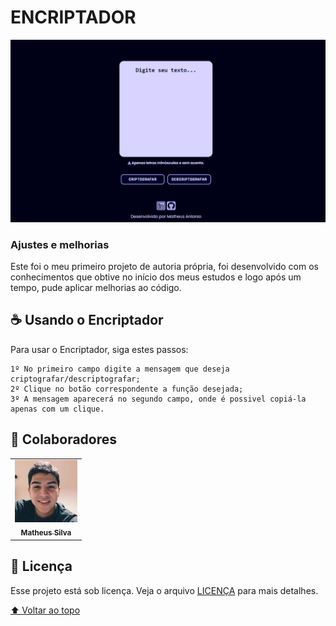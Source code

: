 
# ENCRIPTADOR

<img src="./assets/encriptador.png" alt="imagem do encriptador">

### Ajustes e melhorias

Este foi o meu primeiro projeto de autoria própria, foi desenvolvido com os conhecimentos que obtive no início dos meus estudos e logo após um tempo, pude aplicar melhorias ao código.

## ☕ Usando  o Encriptador

Para usar o Encriptador, siga estes passos:

```
1º No primeiro campo digite a mensagem que deseja criptografar/descriptografar; 
2º Clique no botão correspondente a função desejada;
3º A mensagem aparecerá no segundo campo, onde é possivel copiá-la apenas com um clique.

```

## 🤝 Colaboradores

<table>
  <tr>
    <td align="center">
      <a href="#">
        <img src="./assets/profile.jpg" width="100px;" alt="Foto de Matheus0902 no GitHub"/><br>
        <sub>
          <b>Matheus Silva</b>
        </sub>
      </a>
    </td>
  </tr>
</table>

## 📝 Licença

Esse projeto está sob licença. Veja o arquivo [LICENÇA](LICENSE.md) para mais detalhes.

[⬆ Voltar ao topo](#Encriptador)<br>
